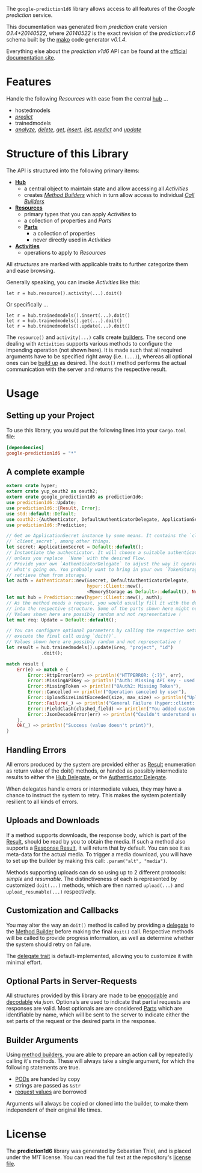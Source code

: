 <!---
DO NOT EDIT !
This file was generated automatically from 'src/mako/api/README.md.mako'
DO NOT EDIT !
-->
The `google-prediction1d6` library allows access to all features of the *Google prediction* service.

This documentation was generated from *prediction* crate version *0.1.4+20140522*, where *20140522* is the exact revision of the *prediction:v1.6* schema built by the [mako](http://www.makotemplates.org/) code generator *v0.1.4*.

Everything else about the *prediction* *v1d6* API can be found at the
[official documentation site](https://developers.google.com/prediction/docs/developer-guide).
# Features

Handle the following *Resources* with ease from the central [hub](http://byron.github.io/google-apis-rs/google-prediction1d6/struct.Prediction.html) ... 

* hostedmodels
 * [*predict*](http://byron.github.io/google-apis-rs/google-prediction1d6/struct.HostedmodelPredictCall.html)
* trainedmodels
 * [*analyze*](http://byron.github.io/google-apis-rs/google-prediction1d6/struct.TrainedmodelAnalyzeCall.html), [*delete*](http://byron.github.io/google-apis-rs/google-prediction1d6/struct.TrainedmodelDeleteCall.html), [*get*](http://byron.github.io/google-apis-rs/google-prediction1d6/struct.TrainedmodelGetCall.html), [*insert*](http://byron.github.io/google-apis-rs/google-prediction1d6/struct.TrainedmodelInsertCall.html), [*list*](http://byron.github.io/google-apis-rs/google-prediction1d6/struct.TrainedmodelListCall.html), [*predict*](http://byron.github.io/google-apis-rs/google-prediction1d6/struct.TrainedmodelPredictCall.html) and [*update*](http://byron.github.io/google-apis-rs/google-prediction1d6/struct.TrainedmodelUpdateCall.html)




# Structure of this Library

The API is structured into the following primary items:

* **[Hub](http://byron.github.io/google-apis-rs/google-prediction1d6/struct.Prediction.html)**
    * a central object to maintain state and allow accessing all *Activities*
    * creates [*Method Builders*](http://byron.github.io/google-apis-rs/google-prediction1d6/trait.MethodsBuilder.html) which in turn
      allow access to individual [*Call Builders*](http://byron.github.io/google-apis-rs/google-prediction1d6/trait.CallBuilder.html)
* **[Resources](http://byron.github.io/google-apis-rs/google-prediction1d6/trait.Resource.html)**
    * primary types that you can apply *Activities* to
    * a collection of properties and *Parts*
    * **[Parts](http://byron.github.io/google-apis-rs/google-prediction1d6/trait.Part.html)**
        * a collection of properties
        * never directly used in *Activities*
* **[Activities](http://byron.github.io/google-apis-rs/google-prediction1d6/trait.CallBuilder.html)**
    * operations to apply to *Resources*

All *structures* are marked with applicable traits to further categorize them and ease browsing.

Generally speaking, you can invoke *Activities* like this:

```Rust,ignore
let r = hub.resource().activity(...).doit()
```

Or specifically ...

```ignore
let r = hub.trainedmodels().insert(...).doit()
let r = hub.trainedmodels().get(...).doit()
let r = hub.trainedmodels().update(...).doit()
```

The `resource()` and `activity(...)` calls create [builders][builder-pattern]. The second one dealing with `Activities` 
supports various methods to configure the impending operation (not shown here). It is made such that all required arguments have to be 
specified right away (i.e. `(...)`), whereas all optional ones can be [build up][builder-pattern] as desired.
The `doit()` method performs the actual communication with the server and returns the respective result.

# Usage

## Setting up your Project

To use this library, you would put the following lines into your `Cargo.toml` file:

```toml
[dependencies]
google-prediction1d6 = "*"
```

## A complete example

```Rust
extern crate hyper;
extern crate yup_oauth2 as oauth2;
extern crate google_prediction1d6 as prediction1d6;
use prediction1d6::Update;
use prediction1d6::{Result, Error};
use std::default::Default;
use oauth2::{Authenticator, DefaultAuthenticatorDelegate, ApplicationSecret, MemoryStorage};
use prediction1d6::Prediction;

// Get an ApplicationSecret instance by some means. It contains the `client_id` and 
// `client_secret`, among other things.
let secret: ApplicationSecret = Default::default();
// Instantiate the authenticator. It will choose a suitable authentication flow for you, 
// unless you replace  `None` with the desired Flow.
// Provide your own `AuthenticatorDelegate` to adjust the way it operates and get feedback about 
// what's going on. You probably want to bring in your own `TokenStorage` to persist tokens and
// retrieve them from storage.
let auth = Authenticator::new(&secret, DefaultAuthenticatorDelegate,
                              hyper::Client::new(),
                              <MemoryStorage as Default>::default(), None);
let mut hub = Prediction::new(hyper::Client::new(), auth);
// As the method needs a request, you would usually fill it with the desired information
// into the respective structure. Some of the parts shown here might not be applicable !
// Values shown here are possibly random and not representative !
let mut req: Update = Default::default();

// You can configure optional parameters by calling the respective setters at will, and
// execute the final call using `doit()`.
// Values shown here are possibly random and not representative !
let result = hub.trainedmodels().update(&req, "project", "id")
             .doit();

match result {
    Err(e) => match e {
        Error::HttpError(err) => println!("HTTPERROR: {:?}", err),
        Error::MissingAPIKey => println!("Auth: Missing API Key - used if there are no scopes"),
        Error::MissingToken => println!("OAuth2: Missing Token"),
        Error::Cancelled => println!("Operation canceled by user"),
        Error::UploadSizeLimitExceeded(size, max_size) => println!("Upload size too big: {} of {}", size, max_size),
        Error::Failure(_) => println!("General Failure (hyper::client::Response doesn't print)"),
        Error::FieldClash(clashed_field) => println!("You added custom parameter which is part of builder: {:?}", clashed_field),
        Error::JsonDecodeError(err) => println!("Couldn't understand server reply - maybe API needs update: {:?}", err),
    },
    Ok(_) => println!("Success (value doesn't print)"),
}

```
## Handling Errors

All errors produced by the system are provided either as [Result](http://byron.github.io/google-apis-rs/google-prediction1d6/enum.Result.html) enumeration as return value of 
the doit() methods, or handed as possibly intermediate results to either the 
[Hub Delegate](http://byron.github.io/google-apis-rs/google-prediction1d6/trait.Delegate.html), or the [Authenticator Delegate](http://byron.github.io/google-apis-rs/google-prediction1d6/../yup-oauth2/trait.AuthenticatorDelegate.html).

When delegates handle errors or intermediate values, they may have a chance to instruct the system to retry. This 
makes the system potentially resilient to all kinds of errors.

## Uploads and Downloads
If a method supports downloads, the response body, which is part of the [Result](http://byron.github.io/google-apis-rs/google-prediction1d6/enum.Result.html), should be
read by you to obtain the media.
If such a method also supports a [Response Result](http://byron.github.io/google-apis-rs/google-prediction1d6/trait.ResponseResult.html), it will return that by default.
You can see it as meta-data for the actual media. To trigger a media download, you will have to set up the builder by making
this call: `.param("alt", "media")`.

Methods supporting uploads can do so using up to 2 different protocols: 
*simple* and *resumable*. The distinctiveness of each is represented by customized 
`doit(...)` methods, which are then named `upload(...)` and `upload_resumable(...)` respectively.

## Customization and Callbacks

You may alter the way an `doit()` method is called by providing a [delegate](http://byron.github.io/google-apis-rs/google-prediction1d6/trait.Delegate.html) to the 
[Method Builder](http://byron.github.io/google-apis-rs/google-prediction1d6/trait.CallBuilder.html) before making the final `doit()` call. 
Respective methods will be called to provide progress information, as well as determine whether the system should 
retry on failure.

The [delegate trait](http://byron.github.io/google-apis-rs/google-prediction1d6/trait.Delegate.html) is default-implemented, allowing you to customize it with minimal effort.

## Optional Parts in Server-Requests

All structures provided by this library are made to be [enocodable](http://byron.github.io/google-apis-rs/google-prediction1d6/trait.RequestValue.html) and 
[decodable](http://byron.github.io/google-apis-rs/google-prediction1d6/trait.ResponseResult.html) via *json*. Optionals are used to indicate that partial requests are responses 
are valid.
Most optionals are are considered [Parts](http://byron.github.io/google-apis-rs/google-prediction1d6/trait.Part.html) which are identifiable by name, which will be sent to 
the server to indicate either the set parts of the request or the desired parts in the response.

## Builder Arguments

Using [method builders](http://byron.github.io/google-apis-rs/google-prediction1d6/trait.CallBuilder.html), you are able to prepare an action call by repeatedly calling it's methods.
These will always take a single argument, for which the following statements are true.

* [PODs][wiki-pod] are handed by copy
* strings are passed as `&str`
* [request values](http://byron.github.io/google-apis-rs/google-prediction1d6/trait.RequestValue.html) are borrowed

Arguments will always be copied or cloned into the builder, to make them independent of their original life times.

[wiki-pod]: http://en.wikipedia.org/wiki/Plain_old_data_structure
[builder-pattern]: http://en.wikipedia.org/wiki/Builder_pattern
[google-go-api]: https://github.com/google/google-api-go-client

# License
The **prediction1d6** library was generated by Sebastian Thiel, and is placed 
under the *MIT* license.
You can read the full text at the repository's [license file][repo-license].

[repo-license]: https://github.com/Byron/google-apis-rs/LICENSE.md
